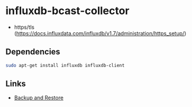 # influxdb-bcast-collector

* https/tls (https://docs.influxdata.com/influxdb/v1.7/administration/https_setup/)

## Dependencies

```bash
sudo apt-get install influxdb influxdb-client
```

## Links

* [Backup and Restore](https://docs.influxdata.com/influxdb/v1.7/administration/backup_and_restore/)
